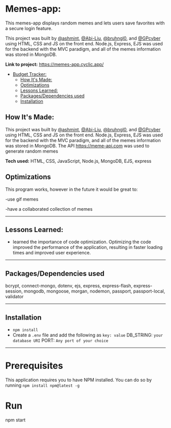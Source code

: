 # Memes-app:

This memes-app displays random memes and lets users save favorites with a secure login feature.

This project was built by [@ashmint](https://github.com/ashmint), [@Abi-Liu](https://github.com/Abi-Liu), [@bruhngl0](https://github.com/bruhngl0), and [@GPcyber](https://github.com/GPcyber) using HTML, CSS and JS on the front end. Node.js, Express, EJS was used for the backend with the MVC paradigm, and all of the memes information was stored in MongoDB.


**Link to project:** https://memes-app.cyclic.app/

- [Budget Tracker:](#Servicely)
	- [How It's Made:](#how-its-made)
	- [Optimizations](#optimizations)
	- [Lessons Learned:](#lessons-learned)
	- [Packages/Dependencies used](#packagesdependencies-used)
	- [Installation](#installation)


## How It's Made:

This project was built by [@ashmint](https://github.com/ashmint), [@Abi-Liu](https://github.com/Abi-Liu), [@bruhngl0](https://github.com/bruhngl0), and [@GPcyber](https://github.com/GPcyber) using HTML, CSS and JS on the front end. Node.js, Express, EJS was used for the backend with the MVC paradigm, and all of the memes information was stored in MongoDB. The API https://meme-api.com was used to generate random memes

**Tech used:** HTML, CSS, JavaScript, Node.js, MongoDB, EJS, express 

## Optimizations


This program works, however in the future it would be great to:

-use gif memes

-have a collaborated collection of memes 


---
## Lessons Learned:

- learned the importance of code optimization. Optimizing the code improved the performance of the application, resulting in faster loading times and improved user experience.

---

## Packages/Dependencies used 

bcrypt, connect-mongo, dotenv, ejs, express, express-flash, express-session, mongodb, mongoose, morgan, nodemon, passport, passport-local, validator

---

## Installation

- `npm install` 
- Create a `.env` file and add the following as `key: value` 
DB_STRING: `your database URI` 
PORT: `Any port of your choice`
---


# Prerequisites

This application requires you to have NPM installed.
You can do so by running `npm install npm@latest -g`

# Run

npm start